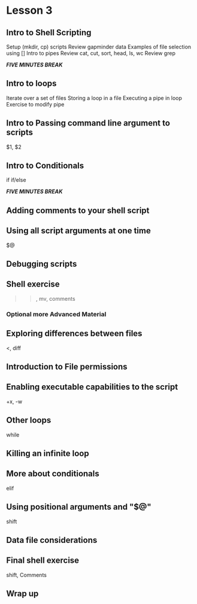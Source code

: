 # Lesson 3

## Intro to Shell Scripting

Setup (mkdir, cp) scripts
Review gapminder data
Examples of file selection using []
Intro to pipes
    Review cat, cut, sort, head, ls, wc
Review grep

***FIVE MINUTES BREAK***

## Intro to loops

Iterate over a set of files
Storing a loop in a file
Executing a pipe in loop
  Exercise to modify pipe


## Intro to Passing command line argument to scripts
$1, $2

## Intro to Conditionals

if
if/else

***FIVE MINUTES BREAK***

## Adding comments to your shell script


## Using all script arguments at one time

$@


## Debugging scripts

## Shell exercise

>>, mv, comments



### Optional more Advanced Material

## Exploring differences between files

<, diff

## Introduction to File permissions

## Enabling executable capabilities to the script

+x, -w

## Other loops

while

## Killing an infinite loop


## More about conditionals

elif

## Using positional arguments and "$@"

shift

##  Data file considerations

## Final shell exercise

shift, Comments


## Wrap up
